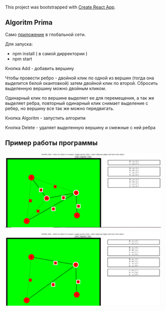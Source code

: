 This project was bootstrapped with [Create React App](https://github.com/facebook/create-react-app).

## Algoritm Prima

Само [приложение](https://vigorous-elion-210891.netlify.com/) в глобальной сети.

Для запуска:  
* npm install ( в самой дирректории )  
* npm start  

Кнопка Add - добавить вершину  
  
Чтобы провести ребро - двойной клик по одной из вершин (тогда она выделится белой окантовкой) затем двойной клик по второй. Сбросить выделенную вершину можно двойным кликом.  
  
Одинарный клик по вершине выделяет ее для перемещения, а так же выделяет ребра, повторный одинарный клик снимает выделение с ребер, но вершину все так же можно передвигать.  
  
Кнопка Algoritm - запустить алгоритм  
  
Кнопка Delete - удаляет выделенную вершину и смежные с ней ребра

## Пример работы программы  
![alt text](screenshots/Снимок.PNG)  

![alt text](screenshots/Снимок2.PNG)
